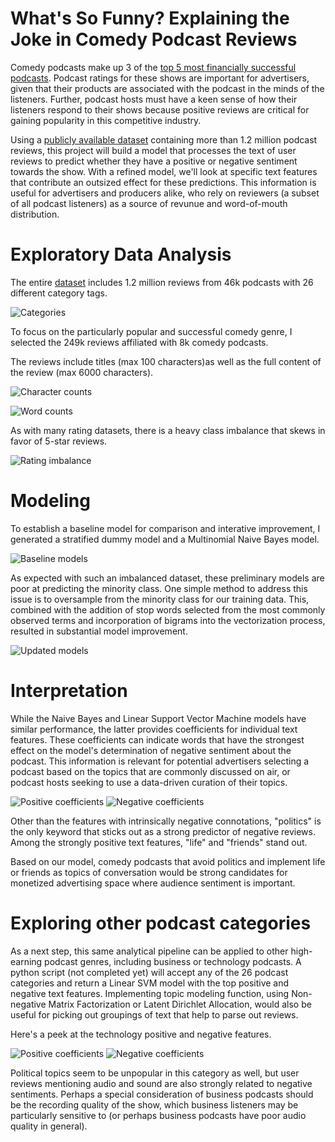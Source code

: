 # What's So Funny? Explaining the Joke in Comedy Podcast Reviews
Comedy podcasts make up 3 of the [top 5 most financially successful podcasts](https://www.statista.com/statistics/476423/highest-earning-podcasts-revenue-worldwide/). Podcast ratings for these shows are important for advertisers, given that their products are associated with the podcast in the minds of the listeners. Further, podcast hosts must have a keen sense of how their listeners respond to their shows because positive reviews are critical for gaining popularity in this competitive industry.

Using a [publicly available dataset](https://www.kaggle.com/thoughtvector/podcastreviews) containing more than 1.2 million podcast reviews, this project will build a model that processes the text of user reviews to predict whether they have a positive or negative sentiment towards the show. With a refined model, we'll look at specific text features that contribute an outsized effect for these predictions. This information is useful for advertisers and producers alike, who rely on reviewers (a subset of all podcast listeners) as a source of revunue and word-of-mouth distribution.


# Exploratory Data Analysis
The entire [dataset](https://www.kaggle.com/thoughtvector/podcastreviews) includes 1.2 million reviews from 46k podcasts with 26 different category tags. 

![Categories](./img/podcast_categories.png)

To focus on the particularly popular and successful comedy genre, I selected the 249k reviews affiliated with 8k comedy podcasts.

The reviews include titles (max 100 characters)as well as the full content of the review (max 6000 characters).

![Character counts](./img/character_counts.png)

![Word counts](./img/word_counts.png)

As with many rating datasets, there is a heavy class imbalance that skews in favor of 5-star reviews.

![Rating imbalance](./img/ratings_pie.png)



# Modeling
To establish a baseline model for comparison and interative improvement, I generated a stratified dummy model and a Multinomial Naive Bayes model.

![Baseline models](./img/baseline_model_performance.png)

As expected with such an imbalanced dataset, these preliminary models are poor at predicting the minority class. One simple method to address this issue is to oversample from the minority class for our training data. This, combined with the addition of stop words selected from the most commonly observed terms and incorporation of bigrams into the vectorization process, resulted in substantial model improvement.

![Updated models](./img/updated_model_performance.png)

# Interpretation

While the Naive Bayes and Linear Support Vector Machine models have similar performance, the latter provides coefficients for individual text features. These coefficients can indicate words that have the strongest effect on the model's determination of negative sentiment about the podcast. This information is relevant for potential advertisers selecting a podcast based on the topics that are commonly discussed on air, or podcast hosts seeking to use a data-driven curation of their topics. 

![Positive coefficients](./img/positive_text_coefficients.png)
![Negative coefficients](./img/negative_text_coefficients.png)

Other than the features with intrinsically negative connotations, "politics" is the only keyword that sticks out as a strong predictor of negative reviews. Among the strongly positive text features, "life" and "friends" stand out.

Based on our model, comedy podcasts that avoid politics and implement life or friends as topics of conversation would be strong candidates for monetized advertising space where audience sentiment is important.

# Exploring other podcast categories

As a next step, this same analytical pipeline can be applied to other high-earning podcast genres, including business or technology podcasts. A python script (not completed yet) will accept any of the 26 podcast categories and return a Linear SVM model with the top positive and negative text features. Implementing topic modeling function, using Non-negative Matrix Factorization or Latent Dirichlet Allocation, would also be useful for picking out groupings of text that help to parse out reviews.

Here's a peek at the technology positive and negative features.

![Positive coefficients](./img/business_positive_text_coefficients.png)
![Negative coefficients](./img/business_negative_text_coefficients.png)

Political topics seem to be unpopular in this category as well, but user reviews mentioning audio and sound are also strongly related to negative sentiments. Perhaps a special consideration of business podcasts should be the recording quality of the show, which business listeners may be particularly sensitive to (or perhaps business podcasts have poor audio quality in general).